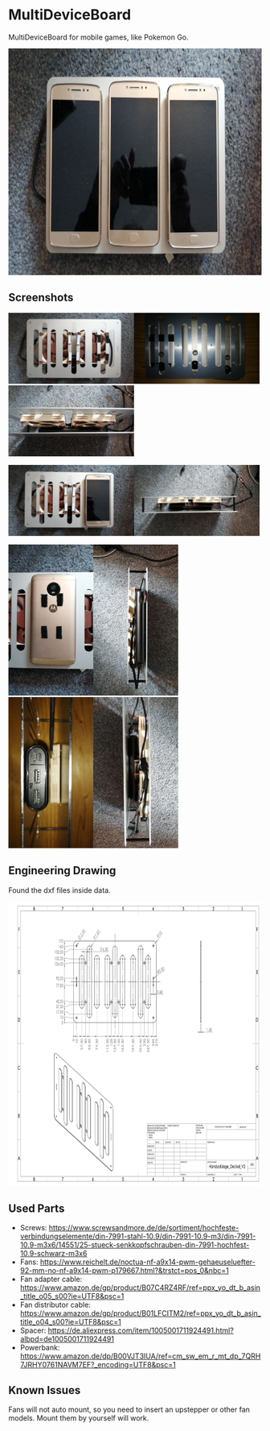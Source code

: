 # MultiDeviceBoard

MultiDeviceBoard for mobile games, like Pokemon Go.

<img src="screenshots/top.v2.jpg" alt="Top View V2" width="800" height="450"/>

## Screenshots
<img src="screenshots/without.device.jpg" alt="Top View V2" width="250" height="141"/><img src="screenshots/downview.fan.slots.jpg" alt="Fan Slots" width="250" height="141"/><img src="screenshots/fan.mount.jpg" alt="Fan Mount" width="250" height="141"/>

<img src="screenshots/top.one.device.jpg" alt="Top One Device" width="250" height="141"/><img src="screenshots/sideview2.jpg" alt="Sideview" width="250" height="141"/>

<img src="screenshots/mobile.mount.jpg" alt="Mobile Mount" width="169" height="300"/><img src="screenshots/sideview.powerbank.jpg" alt="Sideview Powerbank" width="169" height="300"/><img src="screenshots/powerbank.jpg" alt="Powerbank" width="169" height="300"/><img src="screenshots/sideview.jpg" alt="Sideview" width="169" height="300"/>

## Engineering Drawing

Found the dxf files inside data.

<img src="data/mobileboard_top_V2.png" alt="Top View V2" width="800" height="565"/>

## Used Parts

- Screws: https://www.screwsandmore.de/de/sortiment/hochfeste-verbindungselemente/din-7991-stahl-10.9/din-7991-10.9-m3/din-7991-10.9-m3x6/14551/25-stueck-senkkopfschrauben-din-7991-hochfest-10.9-schwarz-m3x6
- Fans: https://www.reichelt.de/noctua-nf-a9x14-pwm-gehaeuseluefter-92-mm-no-nf-a9x14-pwm-p179667.html?&trstct=pos_0&nbc=1
- Fan adapter cable: https://www.amazon.de/gp/product/B07C4RZ4RF/ref=ppx_yo_dt_b_asin_title_o05_s00?ie=UTF8&psc=1
- Fan distributor cable: https://www.amazon.de/gp/product/B01LFCITM2/ref=ppx_yo_dt_b_asin_title_o04_s00?ie=UTF8&psc=1
- Spacer: https://de.aliexpress.com/item/1005001711924491.html?albpd=de1005001711924491
- Powerbank: https://www.amazon.de/dp/B00VJT3IUA/ref=cm_sw_em_r_mt_dp_7QRH7JRHY0761NAVM7EF?_encoding=UTF8&psc=1

## Known Issues

Fans will not auto mount, so you need to insert an upstepper or other fan models. Mount them by yourself will work.
